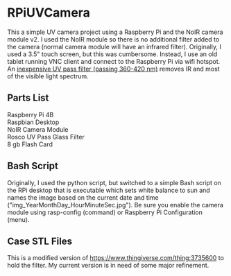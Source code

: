 # RPiUVCamera
This a simple UV camera project using a Raspberry Pi and the NoIR camera module v2. I used the NoIR module so there is no additional filter added to the camera (normal camera module will have an infrared filter). Originally, I used a 3.5" touch screen, but this was cumbersome. Instead, I use an old tablet running VNC client and connect to the Raspberry Pi via wifi hotspot. An [inexpensive UV pass filter (passing 360-420 nm)](https://www.bhphotovideo.com/c/product/1010867-REG/rosco_120336607508_2x2_permacolor_glass_filter.html) removes IR and most of the visible light spectrum. 

## Parts List
Raspberry Pi 4B<br/>
Raspbian Desktop<br/>
NoIR Camera Module<br/>
Rosco UV Pass Glass Filter<br/>
8 gb Flash Card<br/>

## Bash Script
Originally, I used the python script, but switched to a simple Bash script on the RPi desktop that is executable which sets white balance to sun and names the image based on the current date and time ("img_YearMonthDay_HourMinuteSec.jpg"). Be sure you enable the camera module using rasp-config (command) or Raspberry Pi Configuration (menu).

## Case STL Files
This is a modified version of https://www.thingiverse.com/thing:3735600 to hold the filter. My current version is in need of some major refinement. 
